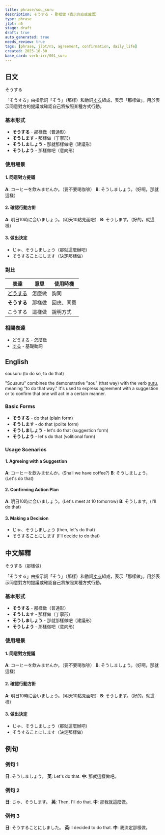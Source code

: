 ```yaml
---
title: phrase/sou_suru
description: そうする - 那樣做（表示同意或確認）
type: phrase
jlpt: n5
stage: draft
draft: true
auto_generated: true
needs_review: true
tags: [phrase, jlpt/n5, agreement, confirmation, daily_life]
created: 2025-10-30
base_card: verb-irr/001_suru
---
```


## 日文

そうする

「そうする」由指示詞「そう」（那樣）和動詞[する](../verb-irr/001_suru.md)組成，表示「那樣做」。用於表示同意對方的提議或確認自己將按照某種方式行動。

### 基本形式

- **そうする** - 那樣做（普通形）
- **そうします** - 那樣做（丁寧形）
- **そうしましょう** - 那就那樣做吧（建議形）
- **そうしよう** - 那樣做吧（意向形）

### 使用場景

#### 1. 同意對方提議
**A**: コーヒーを飲みませんか。（要不要喝咖啡）
**B**: そうしましょう。（好啊，那就這樣）

#### 2. 確認行動方針
**A**: 明日10時に会いましょう。（明天10點見面吧）
**B**: そうします。（好的，就這樣）

#### 3. 做出決定
- じゃ、そうしましょう（那就這麼辦吧）
- そうすることにします（決定那樣做）

### 對比

| 表達 | 意思 | 使用時機 |
|------|------|----------|
| [どうする](001_dou_suru\.md) | 怎麼做 | 詢問 |
| **そうする** | 那樣做 | 回應、同意 |
| こうする | 這樣做 | 說明方式 |

### 相關表達
- [どうする](001_dou_suru.md) - 怎麼做
- [する](../verb-irr/001_suru.md) - 基礎動詞

## English

sousuru (to do so, to do that)

"Sousuru" combines the demonstrative "sou" (that way) with the verb [suru](../verb-irr/001_suru.md), meaning "to do that way." It's used to express agreement with a suggestion or to confirm that one will act in a certain manner.

### Basic Forms

- **そうする** - do that (plain form)
- **そうします** - do that (polite form)
- **そうしましょう** - let's do that (suggestion form)
- **そうしよう** - let's do that (volitional form)

### Usage Scenarios

#### 1. Agreeing with a Suggestion
**A**: コーヒーを飲みませんか。(Shall we have coffee?)
**B**: そうしましょう。(Let's do that)

#### 2. Confirming Action Plan
**A**: 明日10時に会いましょう。(Let's meet at 10 tomorrow)
**B**: そうします。(I'll do that)

#### 3. Making a Decision
- じゃ、そうしましょう (then, let's do that)
- そうすることにします (I'll decide to do that)

## 中文解釋

そうする（那樣做）

「そうする」由指示詞「そう」（那樣）和動詞[する](../verb-irr/001_suru.md)組成，表示「那樣做」。用於表示同意對方的提議或確認自己將按照某種方式行動。

### 基本形式

- **そうする** - 那樣做（普通形）
- **そうします** - 那樣做（丁寧形）
- **そうしましょう** - 那就那樣做吧（建議形）
- **そうしよう** - 那樣做吧（意向形）

### 使用場景

#### 1. 同意對方提議
**A**: コーヒーを飲みませんか。（要不要喝咖啡）
**B**: そうしましょう。（好啊，那就這樣）

#### 2. 確認行動方針
**A**: 明日10時に会いましょう。（明天10點見面吧）
**B**: そうします。（好的，就這樣）

#### 3. 做出決定
- じゃ、そうしましょう（那就這麼辦吧）
- そうすることにします（決定那樣做）

## 例句

### 例句 1
**日**: そうしましょう。
**英**: Let's do that.
**中**: 那就這樣做吧。

### 例句 2
**日**: じゃ、そうします。
**英**: Then, I'll do that.
**中**: 那我就這麼做。

### 例句 3
**日**: そうすることにしました。
**英**: I decided to do that.
**中**: 我決定那樣做。
